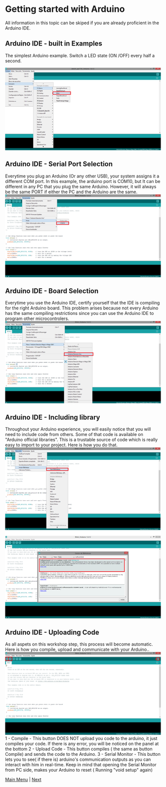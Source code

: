 # Getting started with Arduino
All information in this topic can be skiped if you are already proficient in the Arduino IDE.

## Arduino IDE - built in Examples
The simplest Arduino example. Switch a LED state (ON /OFF)  every half a second.</br>

![connection](./images/examples_blink.png "Breadboard Connections") </br>
## Arduino IDE - Serial Port Selection
Everytime you plug an Arduino (Or any other USB), your system assigns it a different COM port. In this example, the arduino port is COM10, but It can be different in any PC that you plug the same Arduino. However, it will always be the same PORT if either the PC and the Arduino are the same. </br>
![connection](./images/Selecionar_Porta.png "Selecionar Porta") </br>

## Arduino IDE - Board Selection
Everytime you use the Arduino IDE, certify yourself that the IDE is compiling for the right Arduino board. This problem arises because not every Arduino has the same compiling restrictions since you can use the Arduino IDE to program other microcontrolers.  </br>
![connection](./images/selecionar_placa.png "Selecionar Placa") </br>

## Arduino IDE - Including library
Throughout your Arduino experience, you will easily notice that you will need to include code from others. Some of that code is available on "Arduino official libraries". This is a trustable source of code which is really easy to import to your project. 
Here is how you do that.</br>
![connection](./images/incluir_biblioteca.png "Incluir Biblioteca") </br>
![connection](./images/selecionar_biblioteca.png "Selecionar Biblioteca") </br>

## Arduino IDE - Uploading Code
As all aspets on this workshop step, this process will become automatic. Here is how you compile, upload and communicate with your Arduino..</br>
![connection](./images/IDE.png "IDE") </br>
1 - Compile - This button DOES NOT upload you code to the arduino, it just compiles your code. If there is any error, you will be noticed on the panel at the bottom
2 - Upload Code - This button compiles ( the same as button Compile) and sends the code to the Arduino.
3 - Serial Monitor - This button lets you to see( if there is) arduino's communication outputs as you can interact with him in real-time.
Keep in mind that opening the Serial Monitor from PC side, makes your Arduino to reset ( Running "void setup" again)


[Main Menu](../README.md) | [Next](./helloWorld.md)
